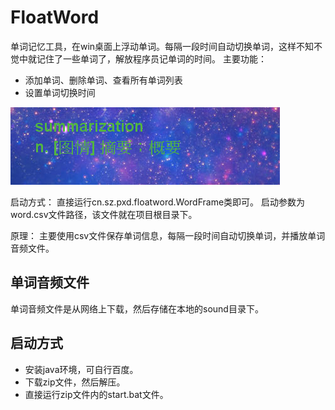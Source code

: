 # FloatWord
单词记忆工具，在win桌面上浮动单词。每隔一段时间自动切换单词，这样不知不觉中就记住了一些单词了，解放程序员记单词的时间。
主要功能：
- 添加单词、删除单词、查看所有单词列表
- 设置单词切换时间

![图片演示](https://github.com/shadon178/FloatWord/blob/master/img/floatword.PNG)

启动方式：
直接运行cn.sz.pxd.floatword.WordFrame类即可。
启动参数为word.csv文件路径，该文件就在项目根目录下。

原理：
主要使用csv文件保存单词信息，每隔一段时间自动切换单词，并播放单词音频文件。

## 单词音频文件
单词音频文件是从网络上下载，然后存储在本地的sound目录下。

## 启动方式
- 安装java环境，可自行百度。
- 下载zip文件，然后解压。
- 直接运行zip文件内的start.bat文件。

